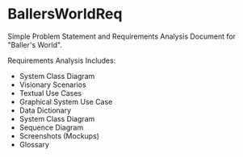 BallersWorldReq
===============

Simple Problem Statement and Requirements Analysis Document for "Baller's World".

Requirements Analysis Includes:

- System Class Diagram
- Visionary Scenarios
- Textual Use Cases 
- Graphical System Use Case
- Data Dictionary
- System Class Diagram
- Sequence Diagram
- Screenshots (Mockups)
- Glossary